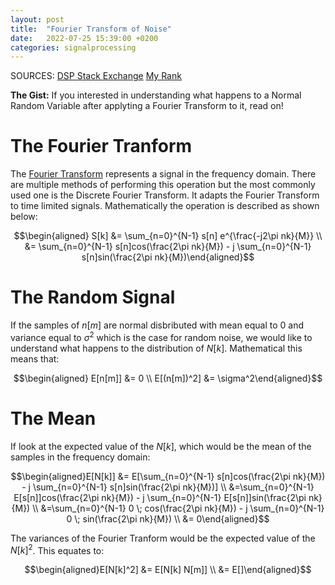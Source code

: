 ```yaml
---
layout: post
title:  "Fourier Transform of Noise"
date:   2022-07-25 15:39:00 +0200
categories: signalprocessing
---
```


SOURCES: [DSP Stack Exchange](https://dsp.stackexchange.com/questions/8418/what-is-the-phase-and-magnitude-response-of-white-noise) [My Rank](https://blog.myrank.co.in/sum-of-sines-or-cosines-of-n-angles-in-a-p/)

**The Gist:** If you interested in understanding what happens to a Normal Random Variable after applyting a Fourier Transform to it, read on!

# The Fourier Tranform
The [Fourier Transform](https://www.karanjayachandra.com/signalprocessing/2021/10/02/fourier-transform.html) represents a signal in the frequency domain. There are multiple methods of performing this operation but the most commonly used one is the Discrete Fourier Transform. It adapts the Fourier Transform to time limited signals. Mathematically the operation is described as shown below:

$$\begin{aligned} S[k] &= \sum_{n=0}^{N-1} s[n] e^{\frac{-j2\pi nk}{M}} \\ &= \sum_{n=0}^{N-1} s[n]cos(\frac{2\pi nk}{M}) - j \sum_{n=0}^{N-1} s[n]sin(\frac{2\pi nk}{M})\end{aligned}$$

# The Random Signal
If the samples of $n[m]$ are normal disbributed with mean equal to 0 and variance equal to $\sigma^2$ which is the case for random noise, we would like to understand what happens to the distribution of $N[k]$. Mathematical this means that:

$$\begin{aligned} E[n[m]] &= 0 \\ E[(n[m])^2] &= \sigma^2\end{aligned}$$

# The Mean

If look at the expected value of the $N[k]$, which would be the mean of the samples in the frequency domain:

$$\begin{aligned}E[N[k]] &= E[\sum_{n=0}^{N-1} s[n]cos(\frac{2\pi nk}{M}) - j \sum_{n=0}^{N-1} s[n]sin(\frac{2\pi nk}{M})] \\ &=\sum_{n=0}^{N-1} E[s[n]]cos(\frac{2\pi nk}{M}) - j \sum_{n=0}^{N-1} E[s[n]]sin(\frac{2\pi nk}{M}) \\ &=\sum_{n=0}^{N-1} 0 \; cos(\frac{2\pi nk}{M}) - j \sum_{n=0}^{N-1} 0 \; sin(\frac{2\pi nk}{M}) \\ &= 0\end{aligned}$$

The variances of the Fourier Tranform would be the expected value of the $N[k]^2$. This equates to:

$$\begin{aligned}E[N[k]^2] &= E[N[k] N[m]] \\ &= E[]\end{aligned}$$